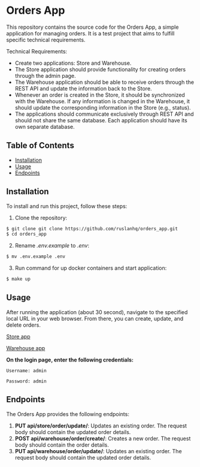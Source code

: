 # Orders App

This repository contains the source code for the Orders App, a simple application for managing orders. It is a test project that aims to fulfill specific technical requirements.

Technical Requirements:

- Create two applications: Store and Warehouse.
- The Store application should provide functionality for creating orders through the admin page.
- The Warehouse application should be able to receive orders through the REST API and update the information back to the Store.
- Whenever an order is created in the Store, it should be synchronized with the Warehouse. If any information is changed in the Warehouse, it should update the corresponding information in the Store (e.g., status).
- The applications should communicate exclusively through REST API and should not share the same database. Each application should have its own separate database.
## Table of Contents

- [Installation](#installation)
- [Usage](#usage)
- [Endpoints](#endpoints)

## Installation

To install and run this project, follow these steps:

1. Clone the repository: 
```sh
$ git clone git clone https://github.com/ruslanhq/orders_app.git
$ cd orders_app
```
2. Rename *.env.example* to *.env*:
```sh
$ mv .env.example .env
```
3. Run command for up docker containers and start application:
```sh
$ make up
```

## Usage

After running the application (about 30 second), navigate to the specified local URL in your web browser. From there, you can create, update, and delete orders.

[Store app](http://127.0.0.1:8000/admin/)

[Warehouse app](http://127.0.0.1:8001/admin/)

**On the login page, enter the following credentials:**

`Username: admin`

`Password: admin`


## Endpoints

The Orders App provides the following endpoints:

1. **PUT api/store/order/update/**: Updates an existing order. The request body should contain the updated order details.
2. **POST api/warehouse/order/create/**: Creates a new order. The request body should contain the order details.
3. **PUT api/warehouse/order/update/**: Updates an existing order. The request body should contain the updated order details.
